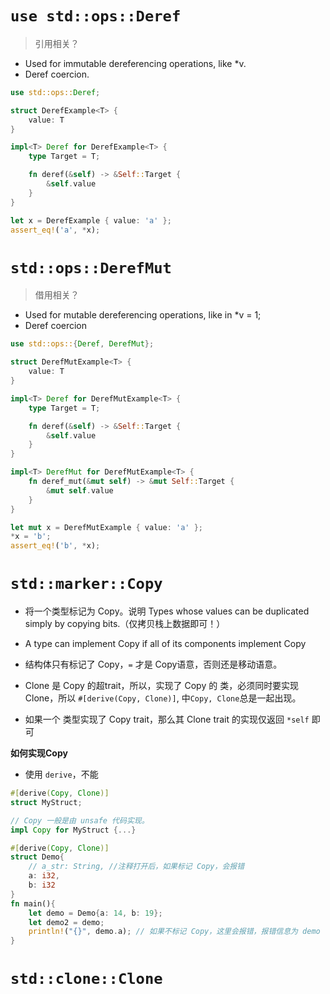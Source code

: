 # `use std::ops::Deref`

> 引用相关？

* Used for immutable dereferencing operations, like *v.
* Deref coercion.

```rust
use std::ops::Deref;

struct DerefExample<T> {
    value: T
}

impl<T> Deref for DerefExample<T> {
    type Target = T;

    fn deref(&self) -> &Self::Target {
        &self.value
    }
}

let x = DerefExample { value: 'a' };
assert_eq!('a', *x);
```

# `std::ops::DerefMut`

> 借用相关？

* Used for mutable dereferencing operations, like in *v = 1;
* Deref coercion

```rust
use std::ops::{Deref, DerefMut};

struct DerefMutExample<T> {
    value: T
}

impl<T> Deref for DerefMutExample<T> {
    type Target = T;

    fn deref(&self) -> &Self::Target {
        &self.value
    }
}

impl<T> DerefMut for DerefMutExample<T> {
    fn deref_mut(&mut self) -> &mut Self::Target {
        &mut self.value
    }
}

let mut x = DerefMutExample { value: 'a' };
*x = 'b';
assert_eq!('b', *x);
```

# `std::marker::Copy`

* 将一个类型标记为 Copy。说明 Types whose values can be duplicated simply by copying bits.（仅拷贝栈上数据即可！）
* A type can implement Copy if all of its components implement Copy
* 结构体只有标记了 Copy，`=` 才是 Copy语意，否则还是移动语意。

* Clone 是 Copy 的超trait，所以，实现了 Copy 的 类，必须同时要实现 Clone，所以 `#[derive(Copy, Clone)]`, 中`Copy, Clone`总是一起出现。
* 如果一个 类型实现了 Copy trait，那么其 Clone trait 的实现仅返回 `*self` 即可

**如何实现Copy**

* 使用 `derive`，不能

```rust
#[derive(Copy, Clone)]
struct MyStruct;
```

```rust
// Copy 一般是由 unsafe 代码实现。
impl Copy for MyStruct {...}
```

```rust
#[derive(Copy, Clone)]
struct Demo{
    // a_str: String, //注释打开后，如果标记 Copy，会报错
    a: i32,
    b: i32
}
fn main(){
    let demo = Demo{a: 14, b: 19};
    let demo2 = demo;
    println!("{}", demo.a); // 如果不标记 Copy，这里会报错，报错信息为 demo 已经被 borrow 了。
}

```

# `std::clone::Clone`

